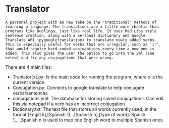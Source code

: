 # Translator
	A personal project with an new take on the 'traditional' methods of learning a language. The translations are a little more chaotic than programs like Duolingo, just like real life. It uses Mad Libs style sentence creation, along with a personal dictionary and Google Translate API (pygoogletranslation) to translate newly added verbs. This is especially useful for verbs that are irregular, such as 'ir', that would require hard-coded conjugations every time a new one is added. This also gives the user the option to go into the yml (see below) and fix any conjugations that were wrong. 

There are 4 main files:
- Tranlator[x].py: Is the main code for running the program, where x is the current version
- Conjugation.py: Connects to google translate to help conjugate verbs/sentences
- conjugations.yml: The database for storing saved conjugations. Can edit this via notepad if a verb has an incorrect conjugation
- Dictionary.txt: The text file that stores all words currently used, in the format [English],[Spanish 1]...[Spanish n],[type of word]. Spaish 1,...,Spanish n is used to map one English word to multiple Spanish ones.